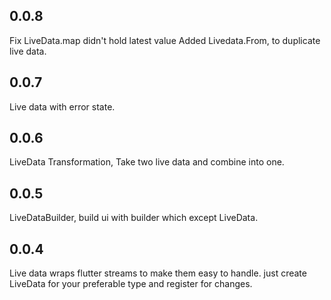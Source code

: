 ## 0.0.8
Fix LiveData.map didn't hold latest value
Added Livedata.From, to duplicate live data.

## 0.0.7
Live data with error state.

## 0.0.6
LiveData Transformation, 
Take two live data and combine into one.

## 0.0.5
LiveDataBuilder, build ui with builder which except LiveData.

## 0.0.4
Live data wraps flutter streams to make them easy to handle.
just create LiveData for your preferable type and register for changes.

